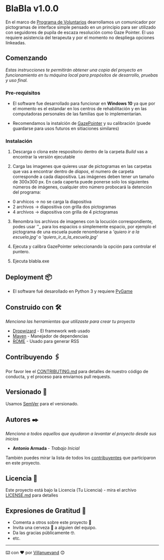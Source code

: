 # BlaBla v1.0.0

En el marco de [Programa de Voluntarios](http:/ciencia.chubut.gov.ar/programa-de-voluntarios/) dearrollamos un comunicador por pictogramas de interface simple pensado en un principio para ser utilizado con seguidores de pupila de escaza resolución como Gaze Pointer. El uso requiere asistencia del terapeuta y por el momento no despliega opciones linkeadas.

## Comenzando 

_Estas instrucciones te permitirán obtener una copia del proyecto en funcionamiento en tu máquina local para propósitos de desarrollo, pruebas y uso final._


### Pre-requisitos

* El software fue desarrollado para funcionar en **Windows 10** ya que por el momento es el estandar en los centros de rehabilitación y en las computadoras personales de las familias que lo implementarían. 

* Recomendamos la instalción de [GazePointer](https://sourceforge.net/projects/gazepointer/) y su calibración (puede guardarse para usos futuros en sitiaciones similares)


### Instalación 

1. Descarga o clona este respositorio dentro de la carpeta _Build_ vas a encontrar la versión ejecutable

2. Carga las imagenes que quieres usar de pictogramas en las carpetas que vas a encontrar dentro de _diapos_, el numero de carpeta corresponde a cada diapositiva. Las imágenes deben tener un tamaño de 300x300 px. En cada caperta puede ponerse solo los siguientes números de imágenes, cualquier otro número probocará la detención del programa:
  * 0 arvhicos -> no se carga la diapositiva 
  * 2 archivos -> diapositiva con grilla dos pictogramas
  * 4 archivos -> diapositiva con grilla de 4 pictogramas

3. Renombra los archivos de imagenes con la locución correspondiente, podes usar _'_'_ para los espacios o simplemente espacio, por ejemplo el pictograma de una escuela puede renombrarse a _'quiero ir a la escuela.jpg'_ o _'quiero_ir_a_la_escuela.jpg'_ 

4. Ejecuta y calibra GazePointer seleccionando la opción para controlar el puntero.

5. Ejecuta blabla.exe


## Deployment 📦

* El software fué desarollado en Python 3 y requiere [PyGame](https://www.pygame.org/wiki/GettingStarted)

## Construido con 🛠️

_Menciona las herramientas que utilizaste para crear tu proyecto_

* [Dropwizard](http://www.dropwizard.io/1.0.2/docs/) - El framework web usado
* [Maven](https://maven.apache.org/) - Manejador de dependencias
* [ROME](https://rometools.github.io/rome/) - Usado para generar RSS

## Contribuyendo 🖇️

Por favor lee el [CONTRIBUTING.md](https://gist.github.com/villanuevand/xxxxxx) para detalles de nuestro código de conducta, y el proceso para enviarnos pull requests.


## Versionado 📌

Usamos [SemVer](https://semver.org/lang/es/) para el versionado. 

## Autores ✒️

_Menciona a todos aquellos que ayudaron a levantar el proyecto desde sus inicios_

* **Antonio Armada** - *Trabajo Inicial* 

También puedes mirar la lista de todos los [contribuyentes](https://github.com/your/project/contributors) que participaron en este proyecto. 

## Licencia 📄

Este proyecto está bajo la Licencia (Tu Licencia) - mira el archivo [LICENSE.md](LICENSE.md) para detalles

## Expresiones de Gratitud 🎁

* Comenta a otros sobre este proyecto 📢
* Invita una cerveza 🍺 a alguien del equipo. 
* Da las gracias públicamente 🤓.
* etc.



---
⌨️ con ❤️ por [Villanuevand](https://github.com/Villanuevand) 😊
